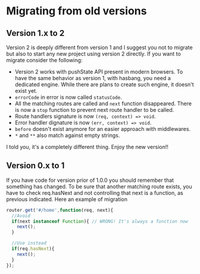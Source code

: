 # Migrating from old versions

## Version 1.x to 2

Version 2 is deeply different from version 1 and I suggest you not to migrate but also to start any new project using version 2 directly. If you want to migrate consider the following:

- Version 2 works with pushState API present in modern browsers. To have the same behavior as version 1, with hasbang, you need a dedicated engine. While there are plans to create such engine, it doesn't exist yet.
- `errorCode` in error is now called `statusCode`.
- All the matching routes are called and `next` function disappeared. There is now a `stop` function to prevent next route handler to be called.
- Route handlers signature is now `(req, context) => void`.
- Error handler dignature is now `(err, context) => void`.
- `before` doesn't exist anymore for an easier approach with middlewares.
- `*` and `**` also match against empty strings.

I told you, it's a completely different thing. Enjoy the new version!!

## Version 0.x to 1

If you have code for version prior of 1.0.0 you should remember that something has changed. To be sure that another matching route exists, you have to check req.hasNext and not controlling that next is a function, as previous indicated. Here an example of migration

```js
router.get('#/home',function(req, next){
  //Avoid
  if(next instanceof Function){ // WRONG! It's always a function now
    next();
  }

  //Use instead
  if(req.hasNext){
    next();
  }
});
```

